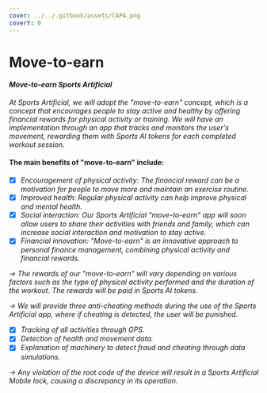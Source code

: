 ```yaml
---
cover: ../../.gitbook/assets/CAPA.png
coverY: 0
---
```


# Move-to-earn

#### _Move-to-earn Sports Artificial_

_At Sports Artificial, we will adopt the "move-to-earn" concept, which is a concept that encourages people to stay active and healthy by offering financial rewards for physical activity or training. We will have an implementation through an app that tracks and monitors the user's movement, rewarding them with Sports AI tokens for each completed workout session._

#### The main benefits of "move-to-earn" include:

* [x] _Encouragement of physical activity: The financial reward can be a motivation for people to move more and maintain an exercise routine._
* [x] _Improved health: Regular physical activity can help improve physical and mental health._
* [x] _Social interaction: Our Sports Artificial "move-to-earn" app will soon allow users to share their activities with friends and family, which can increase social interaction and motivation to stay active._
* [x] _Financial innovation: "Move-to-earn" is an innovative approach to personal finance management, combining physical activity and financial rewards._

_-> The rewards of our "move-to-earn" will vary depending on various factors such as the type of physical activity performed and the duration of the workout. The rewards will be paid in Sports AI tokens._

_-> We will provide three anti-cheating methods during the use of the Sports Artificial app, where if cheating is detected, the user will be punished._

* [x] _Tracking of all activities through GPS._&#x20;
* [x] _Detection of health and movement data._&#x20;
* [x] _Explanation of machinery to detect fraud and cheating through data simulations._

_-> Any violation of the root code of the device will result in a Sports Artificial Mobile lock, causing a discrepancy in its operation._
